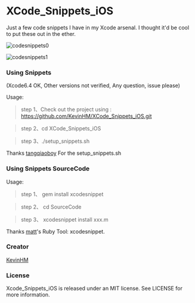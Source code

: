 # XCode_Snippets_iOS

Just a few code snippets I have in my Xcode arsenal. I thought it'd be cool to put these out in the ether.

![codesnippets0](https://github.com/KevinHM/XCode_Snippets_iOS/blob/master/codeSnippet0.gif)

![codesnippets1](https://github.com/KevinHM/XCode_Snippets_iOS/blob/master/codeSnippet1.gif)

### Using Snippets

(Xcode6.4 OK, Other versions not verified, Any question, issue please)

Usage:

> step 1、Check out the project using : https://github.com/KevinHM/XCode_Snippets_iOS.git

> step 2、cd XCode_Snippets_iOS

> step 3、./setup_snippets.sh

Thanks [tangqiaoboy](https://github.com/tangqiaoboy) For the setup_snippets.sh

### Using Snippets SourceCode

Usage:

> step 1、 gem install xcodesnippet
	
> step 2、 cd SourceCode

> step 3、 xcodesnippet install xxx.m

Thanks [matt](https://github.com/Xcode-Snippets/xcodesnippet)'s Ruby Tool: xcodesnippet.

### Creator

[KevinHM](https://github.com/KevinHM)

### License

Xcode_Snippets_iOS is released under an MIT license. See LICENSE for more information.

